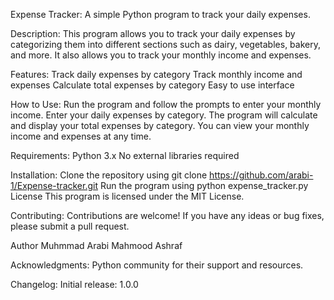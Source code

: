 Expense Tracker:
A simple Python program to track your daily expenses.

Description:
This program allows you to track your daily expenses by categorizing them into different sections such as dairy, vegetables, bakery, and more. It also allows you to track your monthly income and expenses.

Features:
Track daily expenses by category
Track monthly income and expenses
Calculate total expenses by category
Easy to use interface

How to Use:
Run the program and follow the prompts to enter your monthly income.
Enter your daily expenses by category.
The program will calculate and display your total expenses by category.
You can view your monthly income and expenses at any time.

Requirements:
Python 3.x
No external libraries required

Installation:
Clone the repository using git clone https://github.com/arabi-1/Expense-tracker.git
Run the program using python expense_tracker.py
License
This program is licensed under the MIT License.

Contributing:
Contributions are welcome! If you have any ideas or bug fixes, please submit a pull request.

Author
Muhmmad Arabi
Mahmood Ashraf

Acknowledgments:
Python community for their support and resources.

Changelog:
Initial release: 1.0.0
